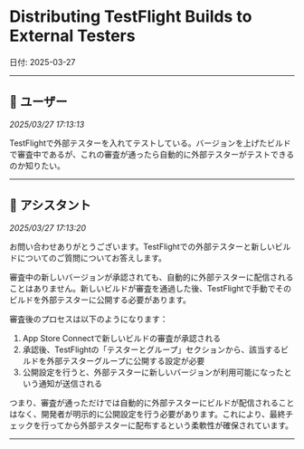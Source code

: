 # Distributing TestFlight Builds to External Testers

日付: 2025-03-27

---

## 👤 ユーザー
*2025/03/27 17:13:13*

TestFlightで外部テスターを入れてテストしている。バージョンを上げたビルドで審査中であるが、これの審査が通ったら自動的に外部テスターがテストできるのか知りたい。

---

## 🤖 アシスタント
*2025/03/27 17:13:20*

お問い合わせありがとうございます。TestFlightでの外部テスターと新しいビルドについてのご質問についてお答えします。

審査中の新しいバージョンが承認されても、自動的に外部テスターに配信されることはありません。新しいビルドが審査を通過した後、TestFlightで手動でそのビルドを外部テスターに公開する必要があります。

審査後のプロセスは以下のようになります：

1. App Store Connectで新しいビルドの審査が承認される
2. 承認後、TestFlightの「テスターとグループ」セクションから、該当するビルドを外部テスターグループに公開する設定が必要
3. 公開設定を行うと、外部テスターに新しいバージョンが利用可能になったという通知が送信される

つまり、審査が通っただけでは自動的に外部テスターにビルドが配信されることはなく、開発者が明示的に公開設定を行う必要があります。これにより、最終チェックを行ってから外部テスターに配布するという柔軟性が確保されています。

---
